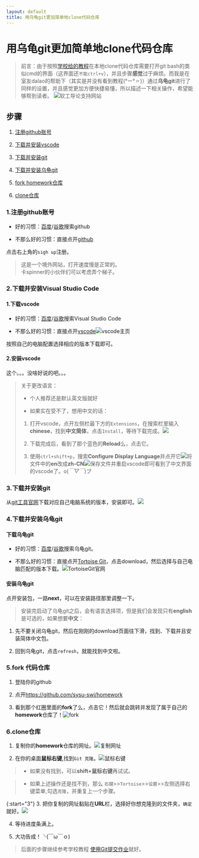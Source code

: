 ```yaml
---
layout: default
title: 用乌龟git更加简单地clone代码仓库
---
```


# 用乌龟git更加简单地clone代码仓库

>前言：由于按照<a href="https://sysu-swi.github.io/homework-start" target="_blank">学校给的教程</a>在本地clone代码仓库需要打开git bash的类似cmd的界面（这界面还`不能ctrl+v`），并且步骤**感觉**过于麻烦。而我是在室友dalao的帮助下（其实是并没有看到教程(°ー°〃)）通过**乌龟git**进行了同样的设置，并且感觉更加方便快捷易懂，所以描述一下相关操作，希望能够帮到读者。 
![软工导论支持网站](https://wx2.sinaimg.cn/mw1024/007dfLy5ly1fvi4muu1npj30r30aydh8.jpg) 

## 步骤  
1.  <a href="#1">注册github账号</a>

2.  <a href="#2">下载并安装vscode</a>

3.  <a href="#3">下载并安装git</a>

4.  <a href="#4">下载并安装乌龟git</a>

5.  <a href="#5">fork homework仓库</a>

6.  <a href="#6">clone仓库</a>

### 1.<a name="1">注册github账号</a>

* 好的习惯：<a href="//www.baidu.com" target="_blank">百度</a>/<a href="//www.google.com" target="_blank">谷歌</a>搜索github

* 不那么好的习惯：直接点开<a href="https://github.com" target="_blank">github</a>

点击右上角的`sigh up`注册。

>这是一个境外网站，打开速度慢是正常的。  
卡spinner的小伙伴们可以考虑弄个梯子。

### 2.<a name="2">下载并安装Visual Studio Code</a>

#### 1.下载vscode

* 好的习惯：<a href="//www.baidu.com" target="_blank">百度</a>/<a href="//www.google.com" target="_blank">谷歌</a>搜索Visual Studio Code

* 不那么好的习惯：直接点开<a href="https://code.visualstudio.com/" target="_blank">vscode</a>![vscode主页](https://wx3.sinaimg.cn/mw1024/007dfLy5ly1fvkgo1gutjj31520l2wlh.jpg)

按照自己的电脑配置选择相应的版本下载即可。

#### 2.安装vscode

这个。。。没啥好说的吧。。。

>关于更改语言：
>
>* 个人推荐还是默认英文版就好
>
>* 如果实在受不了，想用中文的话：
>
>1. 打开vscode，点开左侧栏最下方的`Extensions`，在搜索栏里输入**chinese**，找到**中文简体**，点击`Install`，等待下载完成。![](https://wx2.sinaimg.cn/mw1024/007dfLy5ly1fvkhh3l5blj31hc0skn9k.jpg)
>
>2. 下载完成后，看到了那个蓝色的**Reload**么，点击它。
>
>3. 使用`ctrl+shift+p`，搜索**Configure Display Language**并点开它![](https://wx3.sinaimg.cn/mw1024/007dfLy5ly1fvkhjvg2dij30p50dgmyv.jpg)将文件中的**en**改成**zh-CN**![](https://wx3.sinaimg.cn/mw1024/007dfLy5ly1fvkhomz4pnj30pn0djt9h.jpg)保存文件并重启vscode即可看到了中文界面的vscode了。o(*￣▽￣*)ブ

### 3.<a name="3">下载并安装git</a>

从<a href="https://git-scm.com/downloads" target="_blank">git工具官网</a>下载对应自己电脑系统的版本，安装即可。![](https://sysu-swi.github.io/images/homework-helper/git-download.png)

### 4.<a name="4">下载并安装乌龟git</a>

#### 下载乌龟git
* 好的习惯：<a href="//www.baidu.com" target="_blank">百度</a>/<a href="//www.google.com" target="_blank">谷歌</a>搜索乌龟git。

*  不那么好的习惯：直接点开<a href="https://tortoisegit.org/" target="_blank">Tortoise Git</a>，点击download，然后选择与自己电脑匹配的版本下载。![TortoiseGit官网](https://wx2.sinaimg.cn/mw1024/007dfLy5ly1fvi6wzhahzj31gx0oj469.jpg)

#### 安装乌龟git

点开安装包，一路**next**，可以在安装路径那里调整一下。

>安装完启动了乌龟git之后，会有语言选择项，但是我们会发现只有**english**是可选的，如果想要**中文**：

1.  先不要关闭乌龟git，然后在刚刚的download页面往下滑，找到、下载并且安装简体中文包。

2.  回到乌龟git，点击`refresh`，就能找到中文啦。

### 5.<a name="5">fork 代码仓库</a>

1.  登陆你的github

2.  点开<a href="https://github.com/sysu-swi/homework" target="_blank">https://github.com/sysu-swi/homework</a>

3.  看到那个红圈里面的**fork**了么，点击它！然后就会跳转并发现了属于自己的**homework**仓库了！![fork](https://wx4.sinaimg.cn/mw1024/007dfLy5ly1fvi80r4x9yj31go0p3ack.jpg)

### 6.<a name="6">clone仓库</a>

1. 复制你的**homework**仓库的网址。![复制网址](https://wx4.sinaimg.cn/mw1024/007dfLy5ly1fvi86wzti0j30zf0p1770.jpg)

2. 在你的桌面**鼠标右键**,找到`Git 克隆`。![鼠标右键](https://wx3.sinaimg.cn/mw1024/007dfLy5ly1fvi4mvetrij30dc0httea.jpg)

>* 如果没有找到，可以**shift+鼠标右键**再试试。

>* 如果上述操作还是找不到，那么 `右键`>>`Tortoise`>>`设置`>>左侧选择右键菜单,勾选`克隆`，并重复上一个步骤。

{:start="3"}
3. 把你复制的网址黏贴在**URL**栏，选择好你想克隆到的文件夹，`确定`就好。![](https://wx4.sinaimg.cn/mw1024/007dfLy5ly1fvi4mut5zyj30k00eq3yt.jpg)

4. 等待进度条满上。

5. 大功告成！╰(￣ω￣ｏ)

>后面的步骤继续参考学校教程 <a href="https://sysu-swi.github.io/homework-start" target="_blank">使用Git提交作业</a>就好。